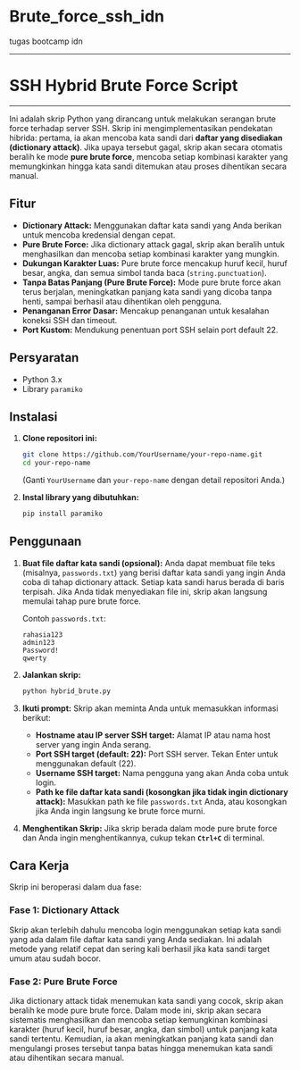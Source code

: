 # Brute_force_ssh_idn
tugas bootcamp idn

---

# SSH Hybrid Brute Force Script

---

Ini adalah skrip Python yang dirancang untuk melakukan serangan brute force terhadap server SSH. Skrip ini mengimplementasikan pendekatan hibrida: pertama, ia akan mencoba kata sandi dari **daftar yang disediakan (dictionary attack)**. Jika upaya tersebut gagal, skrip akan secara otomatis beralih ke mode **pure brute force**, mencoba setiap kombinasi karakter yang memungkinkan hingga kata sandi ditemukan atau proses dihentikan secara manual.

## Fitur

* **Dictionary Attack:** Menggunakan daftar kata sandi yang Anda berikan untuk mencoba kredensial dengan cepat.
* **Pure Brute Force:** Jika dictionary attack gagal, skrip akan beralih untuk menghasilkan dan mencoba setiap kombinasi karakter yang mungkin.
* **Dukungan Karakter Luas:** Pure brute force mencakup huruf kecil, huruf besar, angka, dan semua simbol tanda baca (`string.punctuation`).
* **Tanpa Batas Panjang (Pure Brute Force):** Mode pure brute force akan terus berjalan, meningkatkan panjang kata sandi yang dicoba tanpa henti, sampai berhasil atau dihentikan oleh pengguna.
* **Penanganan Error Dasar:** Mencakup penanganan untuk kesalahan koneksi SSH dan timeout.
* **Port Kustom:** Mendukung penentuan port SSH selain port default 22.

## Persyaratan

* Python 3.x
* Library `paramiko`

## Instalasi

1.  **Clone repositori ini:**
    ```bash
    git clone https://github.com/YourUsername/your-repo-name.git
    cd your-repo-name
    ```
    (Ganti `YourUsername` dan `your-repo-name` dengan detail repositori Anda.)

2.  **Instal library yang dibutuhkan:**
    ```bash
    pip install paramiko
    ```

## Penggunaan

1.  **Buat file daftar kata sandi (opsional):**
    Anda dapat membuat file teks (misalnya, `passwords.txt`) yang berisi daftar kata sandi yang ingin Anda coba di tahap dictionary attack. Setiap kata sandi harus berada di baris terpisah. Jika Anda tidak menyediakan file ini, skrip akan langsung memulai tahap pure brute force.

    Contoh `passwords.txt`:
    ```
    rahasia123
    admin123
    Password!
    qwerty
    ```

2.  **Jalankan skrip:**
    ```bash
    python hybrid_brute.py
    ```

3.  **Ikuti prompt:**
    Skrip akan meminta Anda untuk memasukkan informasi berikut:
    * **Hostname atau IP server SSH target:** Alamat IP atau nama host server yang ingin Anda serang.
    * **Port SSH target (default: 22):** Port SSH server. Tekan Enter untuk menggunakan default (22).
    * **Username SSH target:** Nama pengguna yang akan Anda coba untuk login.
    * **Path ke file daftar kata sandi (kosongkan jika tidak ingin dictionary attack):** Masukkan path ke file `passwords.txt` Anda, atau kosongkan jika Anda ingin langsung ke brute force murni.

4.  **Menghentikan Skrip:**
    Jika skrip berada dalam mode pure brute force dan Anda ingin menghentikannya, cukup tekan **`Ctrl+C`** di terminal.

## Cara Kerja

Skrip ini beroperasi dalam dua fase:

### Fase 1: Dictionary Attack

Skrip akan terlebih dahulu mencoba login menggunakan setiap kata sandi yang ada dalam file daftar kata sandi yang Anda sediakan. Ini adalah metode yang relatif cepat dan sering kali berhasil jika kata sandi target umum atau sudah bocor.

### Fase 2: Pure Brute Force

Jika dictionary attack tidak menemukan kata sandi yang cocok, skrip akan beralih ke mode pure brute force. Dalam mode ini, skrip akan secara sistematis menghasilkan dan mencoba setiap kemungkinan kombinasi karakter (huruf kecil, huruf besar, angka, dan simbol) untuk panjang kata sandi tertentu. Kemudian, ia akan meningkatkan panjang kata sandi dan mengulangi proses tersebut tanpa batas hingga menemukan kata sandi atau dihentikan secara manual.
